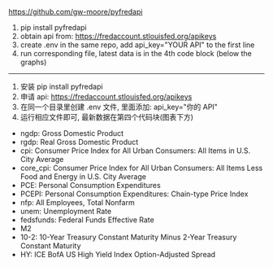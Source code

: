 https://github.com/gw-moore/pyfredapi

1. pip install pyfredapi
2. obtain api from: https://fredaccount.stlouisfed.org/apikeys
3. create .env in the same repo, add api_key="YOUR API" to the first line
4. run corresponding file, latest data is in the 4th code block (below the graphs)
--- 
1. 安装 pip install pyfredapi
2. 申请 api: https://fredaccount.stlouisfed.org/apikeys
3. 在同一个目录里创建 .env 文件, 里面添加: api_key="你的 API"
4. 运行相应文件即可, 最新数据在第四个代码块(图表下方)

- ngdp: Gross Domestic Product
- rgdp: Real Gross Domestic Product
- cpi: Consumer Price Index for All Urban Consumers: All Items in U.S. City Average
- core_cpi: Consumer Price Index for All Urban Consumers: All Items Less Food and Energy in U.S. City Average
- PCE: Personal Consumption Expenditures
- PCEPI: Personal Consumption Expenditures: Chain-type Price Index
- nfp: All Employees, Total Nonfarm
- unem: Unemployment Rate
- fedsfunds: Federal Funds Effective Rate
- M2
- 10-2: 10-Year Treasury Constant Maturity Minus 2-Year Treasury Constant Maturity
- HY: ICE BofA US High Yield Index Option-Adjusted Spread
